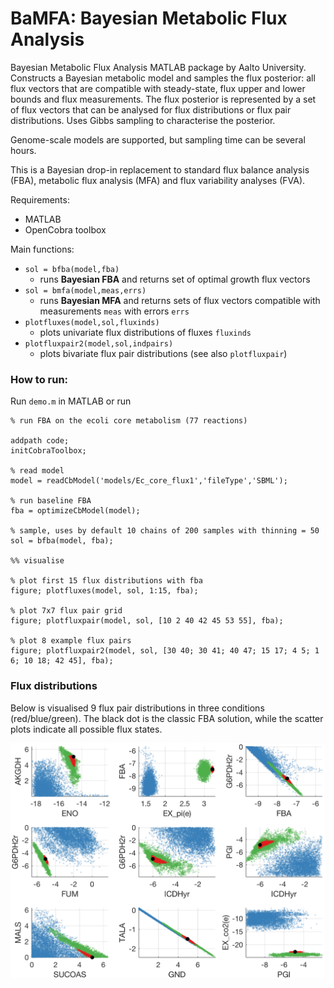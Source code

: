 # BaMFA: Bayesian Metabolic Flux Analysis

Bayesian Metabolic Flux Analysis MATLAB package by Aalto University. Constructs a Bayesian metabolic model and samples the flux posterior: all flux vectors that are compatible with steady-state, flux upper and lower bounds and flux measurements. The flux posterior is represented by a set of flux vectors that can be analysed for flux distributions or flux pair distributions. Uses Gibbs sampling to characterise the posterior. 

Genome-scale models are supported, but sampling time can be several hours.

This is a Bayesian drop-in replacement to standard flux balance analysis (FBA), metabolic flux analysis (MFA) and flux variability analyses (FVA).

Requirements:
- MATLAB
- OpenCobra toolbox

Main functions:
- `sol = bfba(model,fba)`
  - runs **Bayesian FBA** and returns set of optimal growth flux vectors
- `sol = bmfa(model,meas,errs)`
  - runs **Bayesian MFA** and returns sets of flux vectors compatible with measurements `meas` with errors `errs`
- `plotfluxes(model,sol,fluxinds)`
  - plots univariate flux distributions of fluxes `fluxinds`
- `plotfluxpair2(model,sol,indpairs)`
  - plots bivariate flux pair distributions (see also `plotfluxpair`)


### How to run:

Run `demo.m` in MATLAB or run

```
% run FBA on the ecoli core metabolism (77 reactions)

addpath code;
initCobraToolbox;

% read model
model = readCbModel('models/Ec_core_flux1','fileType','SBML');

% run baseline FBA
fba = optimizeCbModel(model);

% sample, uses by default 10 chains of 200 samples with thinning = 50
sol = bfba(model, fba);

%% visualise

% plot first 15 flux distributions with fba
figure; plotfluxes(model, sol, 1:15, fba);

% plot 7x7 flux pair grid
figure; plotfluxpair(model, sol, [10 2 40 42 45 53 55], fba);

% plot 8 example flux pairs
figure; plotfluxpair2(model, sol, [30 40; 30 41; 40 47; 15 17; 4 5; 1 6; 10 18; 42 45], fba);
```


### Flux distributions

Below is visualised 9 flux pair distributions in three conditions (red/blue/green). The black dot is the classic FBA solution, while the scatter plots indicate all possible flux states.

<p align="center">
  <img src="figures/core_9.png" width="650"/>
</p>
